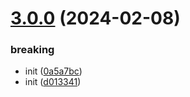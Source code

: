 # [3.0.0](https://github.com/AirP0WeR/monorepo-nextjs-express-bun-boilerplate/compare/v2.0.0...v3.0.0) (2024-02-08)


### breaking

* init ([0a5a7bc](https://github.com/AirP0WeR/monorepo-nextjs-express-bun-boilerplate/commit/0a5a7bc2e50d7ad4c2699eadaa4cc9b7552eb8c3))
* init ([d013341](https://github.com/AirP0WeR/monorepo-nextjs-express-bun-boilerplate/commit/d013341e6569a75621f1326bd3b1003fdcece087))
